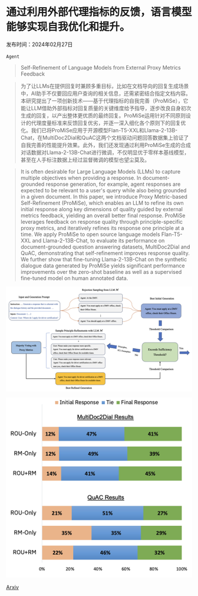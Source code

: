 # 通过利用外部代理指标的反馈，语言模型能够实现自我优化和提升。

发布时间：2024年02月27日

`Agent`

> Self-Refinement of Language Models from External Proxy Metrics Feedback

> 为了让LLMs在提供回复时兼顾多重目标，比如在文档导向的回复生成场景中，AI助手不仅要回应用户查询的相关信息，还需紧密结合指定文档内容。本研究提出了一项创新技术——基于代理指标的自我完善（ProMiSe），它能让LLM借助外部指标对回复质量的关键维度给予指导，逐步改良自身初次生成的回复，以产出整体更优质的最终回复。ProMiSe运用针对不同原则设计的代理度量标准来反馈回复优劣，并逐一深入细化各个原则下的回复优化。我们已将ProMiSe应用于开源模型Flan-T5-XXL和Llama-2-13B-Chat，在MultiDoc2Dial和QuAC这两个文档驱动问题回答数据集上验证了自我完善的性能提升效果。此外，我们还发现通过利用ProMiSe生成的合成对话数据对Llama-2-13B-Chat进行微调，不仅明显优于零样本基线模型，甚至在人手标注数据上经过监督微调的模型也望尘莫及。

> It is often desirable for Large Language Models (LLMs) to capture multiple objectives when providing a response. In document-grounded response generation, for example, agent responses are expected to be relevant to a user's query while also being grounded in a given document. In this paper, we introduce Proxy Metric-based Self-Refinement (ProMiSe), which enables an LLM to refine its own initial response along key dimensions of quality guided by external metrics feedback, yielding an overall better final response. ProMiSe leverages feedback on response quality through principle-specific proxy metrics, and iteratively refines its response one principle at a time. We apply ProMiSe to open source language models Flan-T5-XXL and Llama-2-13B-Chat, to evaluate its performance on document-grounded question answering datasets, MultiDoc2Dial and QuAC, demonstrating that self-refinement improves response quality. We further show that fine-tuning Llama-2-13B-Chat on the synthetic dialogue data generated by ProMiSe yields significant performance improvements over the zero-shot baseline as well as a supervised fine-tuned model on human annotated data.

![通过利用外部代理指标的反馈，语言模型能够实现自我优化和提升。](../../../paper_images/2403.00827/schematic.png)

![通过利用外部代理指标的反馈，语言模型能够实现自我优化和提升。](../../../paper_images/2403.00827/gpt4-as-a-judge-updated-ppt.png)

[Arxiv](https://arxiv.org/abs/2403.00827)